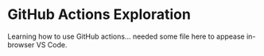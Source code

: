 # GitHub Actions Exploration

Learning how to use GitHub actions... needed some file here to appease in-browser VS Code.
